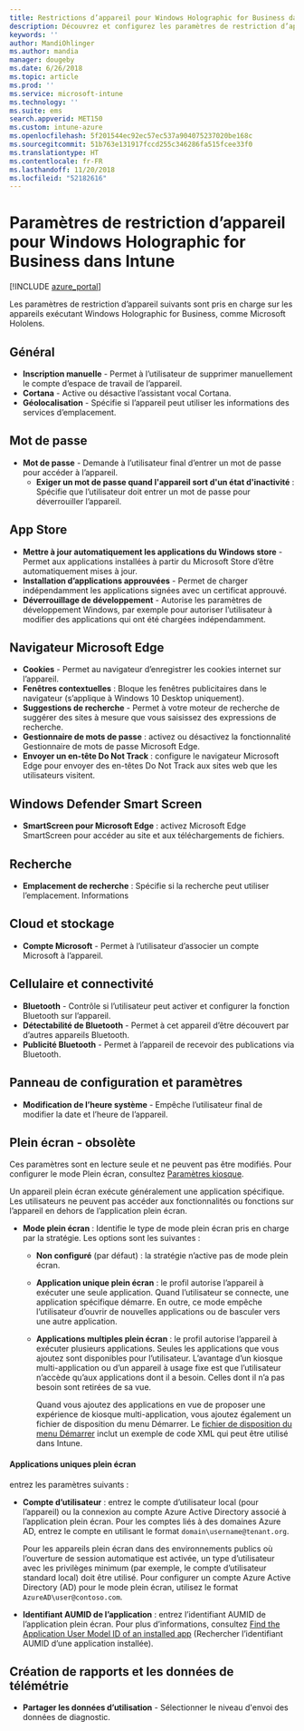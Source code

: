 ```yaml
---
title: Restrictions d’appareil pour Windows Holographic for Business dans Microsoft Intune - Azure | Microsoft Docs
description: Découvrez et configurez les paramètres de restriction d’appareil dans Microsoft Intune pour Windows Holographic for Business, notamment la désinscription, la géolocalisation, les mots de passe, l’installation des applications à partir d’un Store, les cookies et les fenêtres contextuelles dans Microsoft Edge, Windows Defender, la recherche, le cloud et le stockage, la connectivité Bluetooth, l’heure système et les données d’utilisation dans Azure.
keywords: ''
author: MandiOhlinger
ms.author: mandia
manager: dougeby
ms.date: 6/26/2018
ms.topic: article
ms.prod: ''
ms.service: microsoft-intune
ms.technology: ''
ms.suite: ems
search.appverid: MET150
ms.custom: intune-azure
ms.openlocfilehash: 5f201544ec92ec57ec537a904075237020be168c
ms.sourcegitcommit: 51b763e131917fccd255c346286fa515fcee33f0
ms.translationtype: HT
ms.contentlocale: fr-FR
ms.lasthandoff: 11/20/2018
ms.locfileid: "52182616"
---
```

# <a name="device-restriction-settings-for-windows-holographic-for-business-in-intune"></a>Paramètres de restriction d’appareil pour Windows Holographic for Business dans Intune

[!INCLUDE [azure_portal](./includes/azure_portal.md)]

Les paramètres de restriction d’appareil suivants sont pris en charge sur les appareils exécutant Windows Holographic for Business, comme Microsoft Hololens.

## <a name="general"></a>Général

- **Inscription manuelle** - Permet à l’utilisateur de supprimer manuellement le compte d’espace de travail de l’appareil.
- **Cortana** - Active ou désactive l’assistant vocal Cortana.
- **Géolocalisation** - Spécifie si l’appareil peut utiliser les informations des services d’emplacement.

## <a name="password"></a>Mot de passe
-   **Mot de passe** - Demande à l’utilisateur final d’entrer un mot de passe pour accéder à l’appareil.
    -   **Exiger un mot de passe quand l'appareil sort d'un état d'inactivité** : Spécifie que l’utilisateur doit entrer un mot de passe pour déverrouiller l’appareil.

## <a name="app-store"></a>App Store

-   **Mettre à jour automatiquement les applications du Windows store** - Permet aux applications installées à partir du Microsoft Store d’être automatiquement mises à jour.
-   **Installation d’applications approuvées** - Permet de charger indépendamment les applications signées avec un certificat approuvé.
-   **Déverrouillage de développement** - Autorise les paramètres de développement Windows, par exemple pour autoriser l’utilisateur à modifier des applications qui ont été chargées indépendamment.

## <a name="microsoft-edge-browser"></a>Navigateur Microsoft Edge

-   **Cookies** - Permet au navigateur d’enregistrer les cookies internet sur l’appareil.
-   **Fenêtres contextuelles** : Bloque les fenêtres publicitaires dans le navigateur (s’applique à Windows 10 Desktop uniquement).
-   **Suggestions de recherche** - Permet à votre moteur de recherche de suggérer des sites à mesure que vous saisissez des expressions de recherche.
-   **Gestionnaire de mots de passe** : activez ou désactivez la fonctionnalité Gestionnaire de mots de passe Microsoft Edge.
- **Envoyer un en-tête Do Not Track** : configure le navigateur Microsoft Edge pour envoyer des en-têtes Do Not Track aux sites web que les utilisateurs visitent.

## <a name="windows-defender-smart-screen"></a>Windows Defender Smart Screen

- **SmartScreen pour Microsoft Edge** : activez Microsoft Edge SmartScreen pour accéder au site et aux téléchargements de fichiers.

## <a name="search"></a>Recherche
- **Emplacement de recherche** : Spécifie si la recherche peut utiliser l’emplacement. Informations

## <a name="cloud-and-storage"></a>Cloud et stockage
-   **Compte Microsoft** - Permet à l’utilisateur d’associer un compte Microsoft à l’appareil.

## <a name="cellular-and-connectivity"></a>Cellulaire et connectivité

-   **Bluetooth** - Contrôle si l’utilisateur peut activer et configurer la fonction Bluetooth sur l’appareil.
-   **Détectabilité de Bluetooth** - Permet à cet appareil d’être découvert par d’autres appareils Bluetooth.
-   **Publicité Bluetooth** - Permet à l’appareil de recevoir des publications via Bluetooth.

## <a name="control-panel-and-settings"></a>Panneau de configuration et paramètres

- **Modification de l’heure système** - Empêche l’utilisateur final de modifier la date et l’heure de l’appareil.

## <a name="kiosk---obsolete"></a>Plein écran - obsolète

Ces paramètres sont en lecture seule et ne peuvent pas être modifiés. Pour configurer le mode Plein écran, consultez [Paramètres kiosque](kiosk-settings.md#windows-holographic-for-business).

Un appareil plein écran exécute généralement une application spécifique. Les utilisateurs ne peuvent pas accéder aux fonctionnalités ou fonctions sur l’appareil en dehors de l’application plein écran.

- **Mode plein écran** : Identifie le type de mode plein écran pris en charge par la stratégie. Les options sont les suivantes :

  - **Non configuré** (par défaut) : la stratégie n’active pas de mode plein écran. 
  - **Application unique plein écran** : le profil autorise l’appareil à exécuter une seule application. Quand l’utilisateur se connecte, une application spécifique démarre. En outre, ce mode empêche l’utilisateur d’ouvrir de nouvelles applications ou de basculer vers une autre application.
  - **Applications multiples plein écran** : le profil autorise l’appareil à exécuter plusieurs applications. Seules les applications que vous ajoutez sont disponibles pour l’utilisateur. L’avantage d’un kiosque multi-application ou d’un appareil à usage fixe est que l’utilisateur n’accède qu’aux applications dont il a besoin. Celles dont il n’a pas besoin sont retirées de sa vue. 
  
    Quand vous ajoutez des applications en vue de proposer une expérience de kiosque multi-application, vous ajoutez également un fichier de disposition du menu Démarrer. Le [fichier de disposition du menu Démarrer](https://docs.microsoft.com/hololens/hololens-kiosk#start-layout-file-for-intune) inclut un exemple de code XML qui peut être utilisé dans Intune. 

#### <a name="single-app-kiosks"></a>Applications uniques plein écran
entrez les paramètres suivants :

- **Compte d’utilisateur** : entrez le compte d’utilisateur local (pour l’appareil) ou la connexion au compte Azure Active Directory associé à l’application plein écran. Pour les comptes liés à des domaines Azure AD, entrez le compte en utilisant le format `domain\username@tenant.org`. 

    Pour les appareils plein écran dans des environnements publics où l’ouverture de session automatique est activée, un type d’utilisateur avec les privilèges minimum (par exemple, le compte d’utilisateur standard local) doit être utilisé. Pour configurer un compte Azure Active Directory (AD) pour le mode plein écran, utilisez le format `AzureAD\user@contoso.com`.

- **Identifiant AUMID de l’application** : entrez l’identifiant AUMID de l’application plein écran. Pour plus d’informations, consultez [Find the Application User Model ID of an installed app](https://docs.microsoft.com/windows-hardware/customize/enterprise/find-the-application-user-model-id-of-an-installed-app) (Rechercher l’identifiant AUMID d’une application installée).

## <a name="reporting-and-telemetry"></a>Création de rapports et les données de télémétrie

- **Partager les données d’utilisation** - Sélectionner le niveau d'envoi des données de diagnostic.
